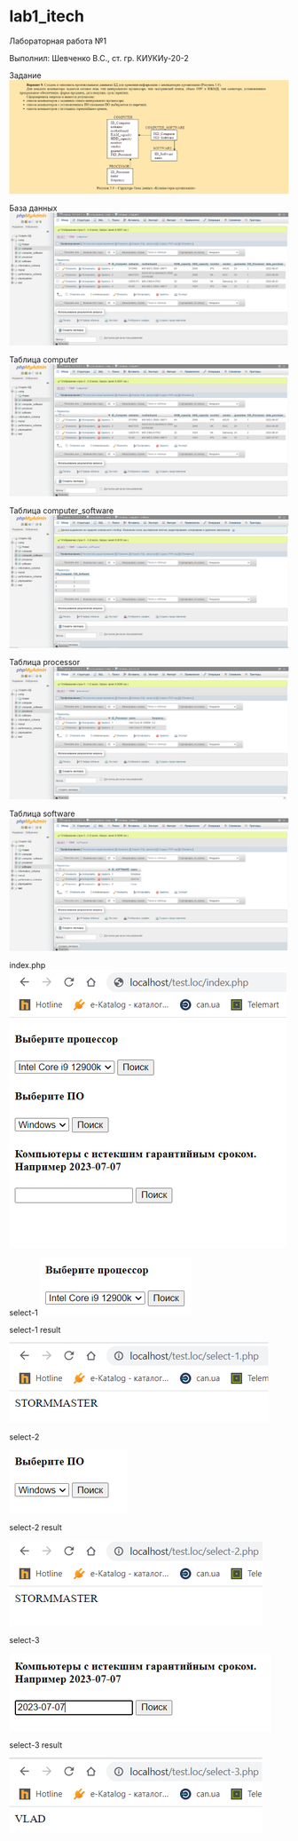 # lab1_itech
Лабораторная работа №1

Выполнил:
Шевченко В.С.,
ст. гр. КИУКИу-20-2

Задание
![0](images/1.png)

База данных
![1](images/2.png)

Таблица computer
![2](images/2.png)

Таблица computer_software
![3](images/3.png)

Таблица processor
![4](images/4.png)

Таблица software
![5](images/5.png)

index.php
![6](images/6.png)

select-1
![6](images/8.png)

select-1 result

![7](images/7.png)

select-2

![8](images/9.png)

select-2 result

![9](images/10.png)

select-3

![10](images/11.png)

select-3 result

![11](images/12.png)
